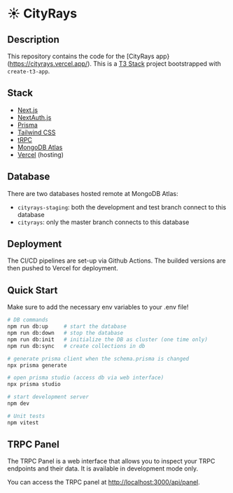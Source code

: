 # ☀️ CityRays

## Description

This repository contains the code for the [CityRays app}(https://cityrays.vercel.app/). This is a [T3 Stack](https://create.t3.gg/) project bootstrapped with `create-t3-app`.

## Stack

- [Next.js](https://nextjs.org)
- [NextAuth.js](https://next-auth.js.org)
- [Prisma](https://prisma.io)
- [Tailwind CSS](https://tailwindcss.com)
- [tRPC](https://trpc.io)
- [MongoDB Atlas](https://www.mongodb.com/cloud/atlas)
- [Vercel](https://vercel.com) (hosting)

## Database

There are two databases hosted remote at MongoDB Atlas:

- `cityrays-staging`: both the development and test branch connect to this database
- `cityrays`: only the master branch connects to this database

## Deployment

The CI/CD pipelines are set-up via Github Actions. The builded versions are then pushed to Vercel for deployment.

## Quick Start

Make sure to add the necessary env variables to your .env file!

```bash
# DB commands
npm run db:up     # start the database
npm run db:down   # stop the database
npm run db:init   # initialize the DB as cluster (one time only)
npm run db:sync   # create collections in db

# generate prisma client when the schema.prisma is changed
npx prisma generate

# open prisma studio (access db via web interface)
npx prisma studio

# start development server
npm dev

# Unit tests
npm vitest
```

## TRPC Panel

The TRPC Panel is a web interface that allows you to inspect your TRPC endpoints and their data. It is available in development mode only.

You can access the TRPC panel at [http://localhost:3000/api/panel](http://localhost:3000/api/panel).
